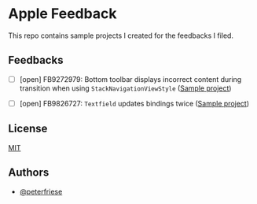
# Apple Feedback

This repo contains sample projects I created for the feedbacks I filed.


## Feedbacks

- [ ] [open] FB9272979: Bottom toolbar displays incorrect content during transition when using `StackNavigationViewStyle` ([Sample project](FB9272979))
- [ ] [open] FB9826727: `Textfield` updates bindings twice ([Sample project](FB9826727))


  
## License

[MIT](https://choosealicense.com/licenses/mit/)

  
## Authors

- [@peterfriese](https://twitter.com/peterfriese)
